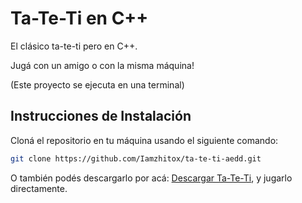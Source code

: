 # Ta-Te-Ti en C++

El clásico ta-te-ti pero en C++.

Jugá con un amigo o con la misma máquina!

(Este proyecto se ejecuta en una terminal)

## Instrucciones de Instalación

Cloná el repositorio en tu máquina usando el siguiente comando:

```bash
git clone https://github.com/Iamzhitox/ta-te-ti-aedd.git
```

O también podés descargarlo por acá: <a href="tateti.exe" download>Descargar Ta-Te-Ti</a>, y jugarlo directamente.


